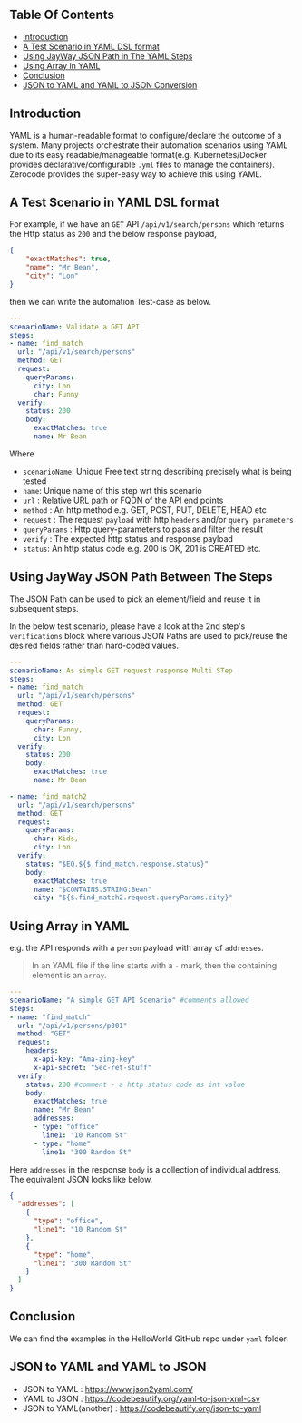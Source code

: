 ## Table Of Contents
* [Introduction](#introduction)
* [A Test Scenario in YAML DSL format](#a-test-scenario-in-yaml-dsl-format)
* [Using JayWay JSON Path in The YAML Steps](#using-jayway-json-path-between-the-steps)
* [Using Array in YAML](#using-array-in-yaml)
* [Conclusion](#conclusion)
* [JSON to YAML and YAML to JSON Conversion](#json-to-yaml-and-yaml-to-json)

## Introduction
YAML is a human-readable format to configure/declare the outcome of a system. Many projects orchestrate their automation scenarios using YAML due to its easy readable/manageable format(e.g. Kubernetes/Docker provides declarative/configurable `.yml` files to manage the containers). Zerocode provides the super-easy way to achieve this using YAML.

## A Test Scenario in YAML DSL format
For example, if we have an `GET` API `/api/v1/search/persons` which returns the Http status as `200` and the below response payload,
```json
{
	"exactMatches": true,
	"name": "Mr Bean",
	"city": "Lon"
}
```
then we can write the automation Test-case as below.

```yaml
---
scenarioName: Validate a GET API
steps:
- name: find_match
  url: "/api/v1/search/persons"
  method: GET
  request:
    queryParams:
      city: Lon
      char: Funny
  verify:
    status: 200
    body:
      exactMatches: true
      name: Mr Bean
``` 

Where
+ `scenarioName`: Unique Free text string describing precisely what is being tested
+ `name`: Unique name of this step wrt this scenario
+ `url` : Relative URL path or FQDN of the API end points
+ `method` : An http method e.g. GET, POST, PUT, DELETE, HEAD etc
+ `request` : The request `payload` with http `headers` and/or `query parameters`
+ `queryParams` : Http query-parameters to pass and filter the result
+ `verify` : The expected http status and response payload
+ `status`: An http status code e.g. 200 is OK, 201 is CREATED etc.

## Using JayWay JSON Path Between The Steps
The JSON Path can be used to pick an element/field and reuse it in subsequent steps.

In the below test scenario, please have a look at the 2nd step's `verifications` block where various JSON Paths are used to pick/reuse the desired fields rather than hard-coded values.

```yaml
---
scenarioName: As simple GET request response Multi STep
steps:
- name: find_match
  url: "/api/v1/search/persons"
  method: GET
  request:
    queryParams:
      char: Funny,
      city: Lon
  verify:
    status: 200
    body:
      exactMatches: true
      name: Mr Bean

- name: find_match2
  url: "/api/v1/search/persons"
  method: GET
  request:
    queryParams:
      char: Kids,
      city: Lon
  verify:
    status: "$EQ.${$.find_match.response.status}"
    body:
      exactMatches: true
      name: "$CONTAINS.STRING:Bean"
      city: "${$.find_match2.request.queryParams.city}"
```

## Using Array in YAML
e.g. the API responds with a `person` payload with array of `addresses`.

> In an YAML file if the line starts with a `-` mark, then the containing element is an `array`.

```yaml
---
scenarioName: "A simple GET API Scenario" #comments allowed
steps:
- name: "find_match"
  url: "/api/v1/persons/p001"
  method: "GET"
  request:
    headers:
      x-api-key: "Ama-zing-key"
      x-api-secret: "Sec-ret-stuff"
  verify:
    status: 200 #comment - a http status code as int value
    body:
      exactMatches: true
      name: "Mr Bean"
      addresses:
      - type: "office"
        line1: "10 Random St"
      - type: "home"
        line1: "300 Random St"
```

Here `addresses` in the response `body` is a collection of individual address. 
The equivalent JSON looks like below.
```json
{
  "addresses": [
    {
      "type": "office",
      "line1": "10 Random St"
    },
    {
      "type": "home",
      "line1": "300 Random St"
    }
  ]
}
```

## Conclusion
We can find the examples in the HelloWorld GitHub repo under `yaml` folder.

## JSON to YAML and YAML to JSON

+ JSON to YAML : https://www.json2yaml.com/
+ YAML to JSON : https://codebeautify.org/yaml-to-json-xml-csv
+ JSON to YAML(another) : https://codebeautify.org/json-to-yaml

